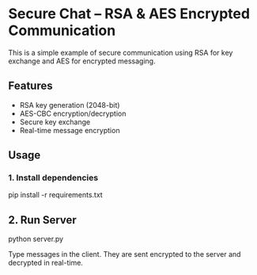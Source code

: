 # Secure Chat – RSA & AES Encrypted Communication

This is a simple example of secure communication using RSA for key exchange and AES for encrypted messaging.

## Features
- RSA key generation (2048-bit)
- AES-CBC encryption/decryption
- Secure key exchange
- Real-time message encryption

## Usage

### 1. Install dependencies
pip install -r requirements.txt

## 2. Run Server
python server.py

Type messages in the client. They are sent encrypted to the server and decrypted in real-time.
